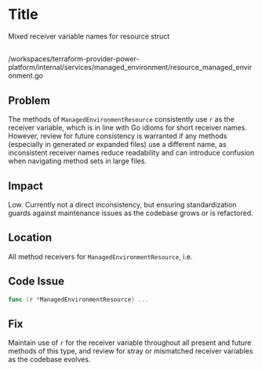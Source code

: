 # Title

Mixed receiver variable names for resource struct

##

/workspaces/terraform-provider-power-platform/internal/services/managed_environment/resource_managed_environment.go

## Problem

The methods of `ManagedEnvironmentResource` consistently use `r` as the receiver variable, which is in line with Go idioms for short receiver names. However, review for future consistency is warranted if any methods (especially in generated or expanded files) use a different name, as inconsistent receiver names reduce readability and can introduce confusion when navigating method sets in large files.

## Impact

Low. Currently not a direct inconsistency, but ensuring standardization guards against maintenance issues as the codebase grows or is refactored.

## Location

All method receivers for `ManagedEnvironmentResource`, i.e.

## Code Issue

```go
func (r *ManagedEnvironmentResource) ...
```

## Fix

Maintain use of `r` for the receiver variable throughout all present and future methods of this type, and review for stray or mismatched receiver variables as the codebase evolves.
